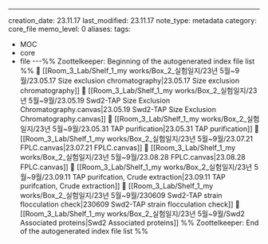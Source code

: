 ---
creation_date: 23.11.17
last_modified: 23.11.17
note_type: metadata
category: core_file
memo_level: 0
aliases: 
tags:
  - MOC
  - core
  - file
---%% Zoottelkeeper: Beginning of the autogenerated index file list  %%
📄 [[Room_3_Lab/Shelf_1_my works/Box_2_실험일지/23년 5월~9월/23.05.17 Size exclusion chromatography|23.05.17 Size exclusion chromatography]]
📄 [[Room_3_Lab/Shelf_1_my works/Box_2_실험일지/23년 5월~9월/23.05.19 Swd2-TAP Size Exclusion Chromatography.canvas|23.05.19 Swd2-TAP Size Exclusion Chromatography.canvas]]
📄 [[Room_3_Lab/Shelf_1_my works/Box_2_실험일지/23년 5월~9월/23.05.31 TAP purification|23.05.31 TAP purification]]
📄 [[Room_3_Lab/Shelf_1_my works/Box_2_실험일지/23년 5월~9월/23.07.21 FPLC.canvas|23.07.21 FPLC.canvas]]
📄 [[Room_3_Lab/Shelf_1_my works/Box_2_실험일지/23년 5월~9월/23.08.28  FPLC.canvas|23.08.28  FPLC.canvas]]
📄 [[Room_3_Lab/Shelf_1_my works/Box_2_실험일지/23년 5월~9월/23.09.11 TAP purifcation, Crude extraction|23.09.11 TAP purifcation, Crude extraction]]
📄 [[Room_3_Lab/Shelf_1_my works/Box_2_실험일지/23년 5월~9월/230609 Swd2-TAP strain flocculation check|230609 Swd2-TAP strain flocculation check]]
📄 [[Room_3_Lab/Shelf_1_my works/Box_2_실험일지/23년 5월~9월/Swd2 Associated proteins|Swd2 Associated proteins]]
%% Zoottelkeeper: End of the autogenerated index file list  %%
